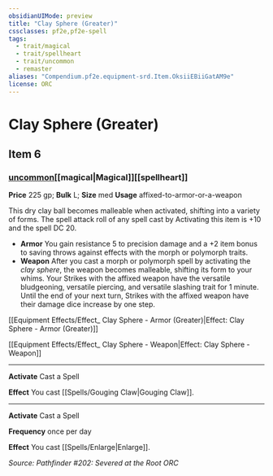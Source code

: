 ```yaml
---
obsidianUIMode: preview
title: "Clay Sphere (Greater)"
cssclasses: pf2e,pf2e-spell
tags:
  - trait/magical
  - trait/spellheart
  - trait/uncommon
  - remaster
aliases: "Compendium.pf2e.equipment-srd.Item.OksiiEBiiGatAM9e"
license: ORC
---
```

# Clay Sphere (Greater)
## Item 6
### [uncommon](uncommon.md "Uncommon Rarity Trait")[[magical|Magical]][[spellheart]]


**Price** 225 gp; 
**Bulk** L; **Size** med
**Usage** affixed-to-armor-or-a-weapon

This dry clay ball becomes malleable when activated, shifting into a variety of forms. The spell attack roll of any spell cast by Activating this item is +10 and the spell DC 20.

*   **Armor** You gain resistance 5 to precision damage and a +2 item bonus to saving throws against effects with the morph or polymorph traits.
*   **Weapon** After you cast a morph or polymorph spell by activating the _clay sphere_, the weapon becomes malleable, shifting its form to your whims. Your Strikes with the affixed weapon have the versatile bludgeoning, versatile piercing, and versatile slashing trait for 1 minute. Until the end of your next turn, Strikes with the affixed weapon have their damage dice increase by one step.

[[Equipment Effects/Effect_ Clay Sphere - Armor (Greater)|Effect: Clay Sphere - Armor (Greater)]]

[[Equipment Effects/Effect_ Clay Sphere - Weapon|Effect: Clay Sphere - Weapon]]

* * *

**Activate** Cast a Spell

**Effect** You cast [[Spells/Gouging Claw|Gouging Claw]].

* * *

**Activate** Cast a Spell

**Frequency** once per day

**Effect** You cast [[Spells/Enlarge|Enlarge]].

*Source: Pathfinder #202: Severed at the Root*
*ORC*